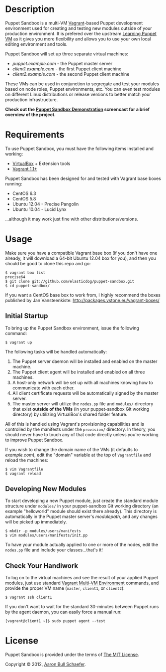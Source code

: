 Description
===========

Puppet Sandbox is a multi-VM [Vagrant](http://vagrantup.com/)-based Puppet
development environment used for creating and testing new modules outside
of your production environment. It is prefered over the upstream [Learning
Puppet VM](http://info.puppetlabs.com/download-learning-puppet-VM.html) as
it gives you more flexibility and allows you to use your own local editing
environment and tools.

Puppet Sandbox will set up three separate virtual machines:

* _puppet.example.com_ - the Puppet master server
* _client1.example.com_ - the first Puppet client machine
* _client2.example.com_ - the second Puppet client machine

These VMs can be used in conjunction to segregate and test your modules
based on node roles, Puppet environments, etc. You can even test modules
on different Linux distributions or release versions to better match your
production infrastructure.

**Check out the [Puppet Sandbox Demonstration](http://vimeo.com/elasticdog/puppet-sandbox-demo)
screencast for a brief overview of the project.**

Requirements
============

To use Puppet Sandbox, you must have the following items installed and working:

* [VirtualBox](https://www.virtualbox.org/) + Extension tools
* [Vagrant 1.1+](http://vagrantup.com/)

Puppet Sandbox has been designed for and tested with Vagrant base boxes running:

* CentOS 6.3
* CentOS 5.8
* Ubuntu 12.04 - Precise Pangolin
* Ubuntu 10.04 - Lucid Lynx

...although it may work just fine with other distributions/versions.

Usage
=====

Make sure you have a compatible Vagrant base box (if you don't have one
already, it will download a 64-bit Ubuntu 12.04 box for you), and then you
should be good to clone this repo and go:

    $ vagrant box list
    precise64
    $ git clone git://github.com/elasticdog/puppet-sandbox.git
    $ cd puppet-sandbox/

If you want a CentOS base box to work from, I highly recommend the boxes
published by Jan Vansteenkiste: http://packages.vstone.eu/vagrant-boxes/

Initial Startup
---------------

To bring up the Puppet Sandbox environment, issue the following command:

    $ vagrant up

The following tasks will be handled automatically:

1. The Puppet server daemon will be installed and enabled on the master
   machine.
2. The Puppet client agent will be installed and enabled on all three machines.
3. A host-only network will be set up with all machines knowing how to
   communicate with each other.
4. All client certificate requests will be automatically signed by the master
   server.
5. The master server will utilize the `nodes.pp` file and `modules/` directory
   that exist **outside of the VMs** (in your puppet-sandbox Git working
   directory) by utilizing VirtualBox's shared folder feature.

All of this is handled using Vagrant's provisioning capabilities and is
controlled by the manifests under the `provision/` directory. In theory, you
should never have to touch any of that code directly unless you're working to
improve Puppet Sandbox.

If you wish to change the domain name of the VMs (it defaults to
_example.com_), edit the "domain" variable at the top of `Vagrantfile` and
reload the machines:

    $ vim Vagrantfile
    $ vagrant reload

Developing New Modules
----------------------

To start developing a new Puppet module, just create the standard module
structure under `modules/` in your puppet-sandbox Git working directory (an
example "helloworld" module should exist there already). This directory is
automatically in the Puppet master server's _modulepath_, and any changes will
be picked up immediately.

    $ mkdir -p modules/users/manifests
    $ vim modules/users/manifests/init.pp

To have your module actually applied to one or more of the nodes, edit the
`nodes.pp` file and include your classes...that's it!

Check Your Handiwork
--------------------

To log on to the virtual machines and see the result of your applied Puppet
modules, just use standard [Vagrant Multi-VM
Environment](http://vagrantup.com/docs/multivm.html) commands, and provide the
proper VM name (`master`, `client1`, or `client2`):

    $ vagrant ssh client1

If you don't want to wait for the standard 30-minutes between Puppet runs by
the agent daemon, you can easily force a manual run:

    [vagrant@client1 ~]$ sudo puppet agent --test

License
=======

Puppet Sandbox is provided under the terms of [The MIT
License](http://www.opensource.org/licenses/MIT).

Copyright &copy; 2012, [Aaron Bull Schaefer](mailto:aaron@elasticdog.com).
